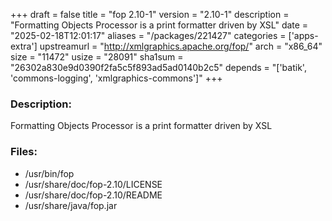 +++
draft = false
title = "fop 2.10-1"
version = "2.10-1"
description = "Formatting Objects Processor is a print formatter driven by XSL"
date = "2025-02-18T12:01:17"
aliases = "/packages/221427"
categories = ['apps-extra']
upstreamurl = "http://xmlgraphics.apache.org/fop/"
arch = "x86_64"
size = "11472"
usize = "28091"
sha1sum = "26302a830e9d0390f2fa5c5f893ad5ad0140b2c5"
depends = "['batik', 'commons-logging', 'xmlgraphics-commons']"
+++
### Description: 
Formatting Objects Processor is a print formatter driven by XSL

### Files: 
* /usr/bin/fop
* /usr/share/doc/fop-2.10/LICENSE
* /usr/share/doc/fop-2.10/README
* /usr/share/java/fop.jar
